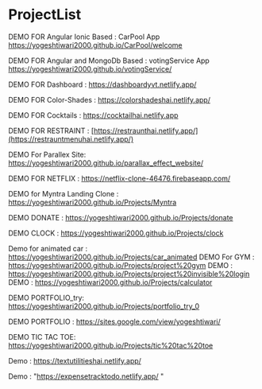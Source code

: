 # ProjectList
DEMO FOR Angular Ionic Based : CarPool App 
https://yogeshtiwari2000.github.io/CarPool/welcome

DEMO FOR Angular and MongoDb Based : votingService App
https://yogeshtiwari2000.github.io/votingService/

DEMO FOR Dashboard : 
https://dashboardyvt.netlify.app/

DEMO FOR Color-Shades : 
https://colorshadeshai.netlify.app/

DEMO FOR Cocktails : 
https://cocktailhai.netlify.app

DEMO FOR RESTRAINT :
[https://restraunthai.netlify.app/](https://restrauntmenuhai.netlify.app/)

DEMO For Parallex Site:
https://yogeshtiwari2000.github.io/parallax_effect_website/

DEMO FOR NETFLIX :
https://netflix-clone-46476.firebaseapp.com/

DEMO for Myntra Landing Clone :
https://yogeshtiwari2000.github.io/Projects/Myntra

DEMO DONATE :
https://yogeshtiwari2000.github.io/Projects/donate

DEMO CLOCK :
https://yogeshtiwari2000.github.io/Projects/clock

Demo for animated car :
https://yogeshtiwari2000.github.io/Projects/car_animated
DEMO For GYM :
https://yogeshtiwari2000.github.io/Projects/project%20gym
DEMO :
https://yogeshtiwari2000.github.io/Projects/project%20invisible%20login
DEMO :
https://yogeshtiwari2000.github.io/Projects/calculator

DEMO PORTFOLIO_try:
https://yogeshtiwari2000.github.io/Projects/portfolio_try_0

DEMO PORTFOLIO :
https://sites.google.com/view/yogeshtiwari/

DEMO TIC TAC TOE:
https://yogeshtiwari2000.github.io/Projects/tic%20tac%20toe

Demo : https://textutilitieshai.netlify.app/

Demo : "https://expensetracktodo.netlify.app/ "



